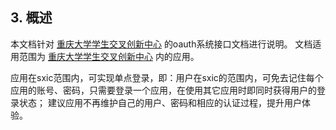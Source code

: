 ## 3. 概述

本文档针对 [重庆大学学生交叉创新中心](https://sxic.cqu.edu.cn) 的oauth系统接口文档进行说明。 文档适用范围为 [重庆大学学生交叉创新中心](https://sxic.cqu.edu.cn) 内的应用。

应用在sxic范围内，可实现单点登录，即：用户在sxic的范围内，可免去记住每个应用的账号、密码，只需要登录一个应用，在使用其它应用时即同时获得用户的登录状态； 建议应用不再维护自己的用户、密码和相应的认证过程，提升用户体验。